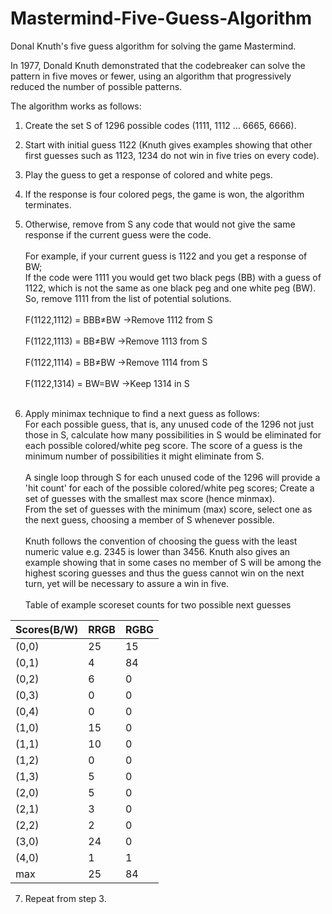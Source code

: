 # Mastermind-Five-Guess-Algorithm
Donal Knuth's five guess algorithm for solving the game Mastermind.

In 1977, Donald Knuth demonstrated that the codebreaker can solve the pattern in five moves or fewer, using an algorithm that progressively reduced the number of possible patterns.

The algorithm works as follows:

1. Create the set S of 1296 possible codes (1111, 1112 ... 6665, 6666).

2. Start with initial guess 1122 (Knuth gives examples showing that other first guesses such as 1123, 1234 do not win in five tries on every code).

3. Play the guess to get a response of colored and white pegs.

4. If the response is four colored pegs, the game is won, the algorithm terminates.

5. Otherwise, remove from S any code that would not give the same response if the current guess were the code.<br><br>
For example, if your current guess is 1122 and you get a response of BW;<br>
If the code were 1111 you would get two black pegs (BB) with a guess of 1122, which is not the same as one black peg and one white peg (BW). So, remove 1111 from the list of potential solutions.<br><br>
F(1122,1112) = BBB≠BW →Remove 1112 from S<br><br>
F(1122,1113) = BB≠BW →Remove 1113 from S<br><br>
F(1122,1114) = BB≠BW →Remove 1114 from S<br><br>
F(1122,1314) = BW=BW →Keep 1314 in S<br><br>

6. Apply minimax technique to find a next guess as follows:<br>
For each possible guess, that is, any unused code of the 1296 not just those in S, calculate how many possibilities in S would be eliminated for each possible colored/white peg score. The score of a guess is the minimum number of possibilities it might eliminate from S.<br><br>
A single loop through S for each unused code of the 1296 will provide a 'hit count' for each of the possible colored/white peg scores; Create a set of guesses with the smallest max score (hence minmax).<br>
From the set of guesses with the minimum (max) score, select one as the next guess, choosing a member of S whenever possible.<br><br>
Knuth follows the convention of choosing the guess with the least numeric value e.g. 2345 is lower than 3456. Knuth also gives an example showing that in some cases no member of S will be among the highest scoring guesses and thus the guess cannot win on the next turn, yet will be necessary to assure a win in five.<br><br>
Table of example scoreset counts for two possible next guesses<br>

| Scores(B/W)  | RRGB | RGBG |
| ------------ | ---- | -----|
| (0,0) | 25 | 15 |
| (0,1) | 4 | 84 |
| (0,2) | 6 | 0 |
| (0,3) | 0 | 0 |
| (0,4) | 0 | 0 |
| (1,0) | 15 | 0 |
| (1,1) | 10 | 0 |
| (1,2) | 0 | 0 |
| (1,3) | 5 | 0 |
| (2,0) | 5 | 0 |
| (2,1) | 3 | 0 |
| (2,2) | 2 | 0 |
| (3,0) | 24 | 0 |
| (4,0) | 1 | 1 |
| max | 25 | 84 |

7. Repeat from step 3.
